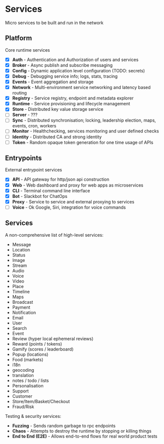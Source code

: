 # Services

Micro services to be built and run in the network

## Platform

Core runtime services

- [x] **Auth** - Authentication and Authorization of users and services
- [x] **Broker** - Async publish and subscribe messaging
- [x] **Config** - Dynamic application level configuration (TODO: secrets)
- [x] **Debug** - Debugging service info; logs, stats, tracing
- [x] **Events** - Event aggregation and storage
- [x] **Network** - Multi-environment service networking and latency based routing
- [x] **Registry** - Service registry, endpoint and metadata explorer
- [x] **Runtime** - Service provisioning and lifecycle management
- [x] **Store** - Distributed key value storage service
- [ ] **Server** - ???
- [ ] **Sync** - Distributed synchronisation; locking, leadership election, maps, events, cron, workers
- [ ] **Monitor** - Healthchecking, services monitoring and user defined checks
- [ ] **Identity** - Distributed CA and strong identity
- [ ] **Token** - Random opaque token generation for one time usage of APIs

## Entrypoints

External entrypoint services

- [x] **API** - API gateway for http/json api construction
- [x] **Web** - Web dashboard and proxy for web apps as microservices
- [x] **CLI** - Terminal command line interface
- [x] **Bot** - Slackbot for ChatOps
- [x] **Proxy** - Service to service and external proxying to services
- [ ] **Voice** - Ok Google, Siri, integration for voice commands

## Services

A non-comprehensive list of high-level services:

- Message
- Location
- Status
- Image
- Stream
- Audio
- Voice
- Video
- Place
- Timeline
- Maps
- Broadcast
- Payment
- Notification
- Email
- User
- Search
- Event
- Review (hyper local ephemeral reviews)
- Reward (points / tokens)
- Gamify (scores / leaderboard)
- Popup (locations)
- Food (markets)
- i18n
- geocoding
- translation
- notes / todo / lists
- Personalisation
- Support
- Customer
- Store/Item/Basket/Checkout
- Fraud/Risk

Testing & security services:

- **Fuzzing** - Sends random garbage to rpc endpoints
- **Chaos** - Attempts to destroy the runtime by stopping or killing things
- **End to End (E2E)** - Allows end-to-end flows for real world product tests

